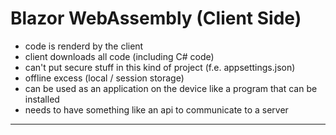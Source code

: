 # Blazor WebAssembly (Client Side)

- code is renderd by the client
- client downloads all code (including C# code)
- can't put secure stuff in this kind of project (f.e. appsettings.json)
- offline excess (local / session storage)
- can be used as an application on the device like a program that can be installed
- needs to have something like an api to communicate to a server

***

